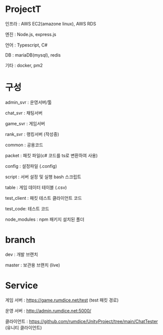 # ProjectT

인프라 : AWS EC2(amazone linux), AWS RDS

엔진 : Node.js, express.js

언어 : Typescript, C#

DB : mariaDB(mysql), redis

기타 : docker, pm2


# 구성
admin_svr : 운영서버/툴

chat_svr : 채팅서버

game_svr : 게임서버

rank_svr : 랭킹서버 (작성중)

common : 공용코드

packet : 패킷 파일(c# 코드를 ts로 변환하여 사용)

config : 설정파일 (.config)

script : 서버 설정 및 실행 bash 스크립트

table : 게임 데이터 테이블 (.csv)

test_client : 패킷 테스트 클라이언트 코드

test_code: 테스트 코드

node_modules : npm 패키지 설치된 폴더


# branch
dev : 개발 브랜치

master : 보관용 브랜치 (live)


# Service
게임 서버 : https://game.rumdice.net/test (test 패킷 경로)

운영 서버 :  http://admin.rumdice.net:5000/

클라이언트 : https://github.com/rumdice/UnityProject/tree/main/ChatTester (유니티 클라이언트)

